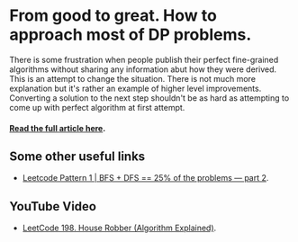 # From good to great. How to approach most of DP problems.

There is some frustration when people publish their perfect fine-grained algorithms without sharing any information abut how they were derived. This is an attempt to change the situation. There is not much more explanation but it's rather an example of higher level improvements. Converting a solution to the next step shouldn't be as hard as attempting to come up with perfect algorithm at first attempt.

#### [Read the full article here](https://leetcode.com/problems/house-robber/solutions/156523/From-good-to-great.-How-to-approach-most-of-DP-problems./).

## Some other useful links

- [Leetcode Pattern 1 | BFS + DFS == 25% of the problems — part 2](https://medium.com/leetcode-patterns/leetcode-pattern-2-dfs-bfs-25-of-the-problems-part-2-a5b269597f52).

## YouTube Video
- [LeetCode 198. House Robber (Algorithm Explained)](https://www.youtube.com/watch?v=ZwDDLAeeBM0&t=294s).

